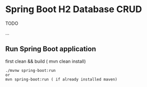 # Spring Boot H2 Database CRUD 

TODO 

...

## Run Spring Boot application

first clean && build ( mvn clean install)


```
./mvnw spring-boot:run 
or
mvn spring-boot:run ( if already installed maven)
```

